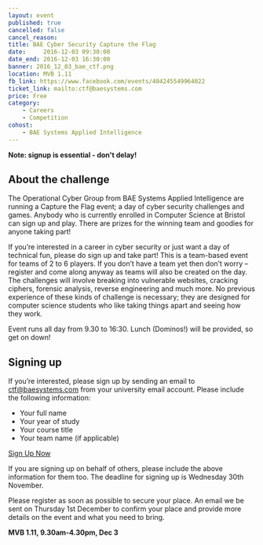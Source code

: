 ```yaml
---
layout: event
published: true
cancelled: false
cancel_reason:
title: BAE Cyber Security Capture the Flag
date:     2016-12-03 09:30:00
date_end: 2016-12-03 16:30:00
banner: 2016_12_03_bae_ctf.png
location: MVB 1.11
fb_link: https://www.facebook.com/events/404245549964022
ticket_link: mailto:ctf@baesystems.com
price: Free
category:
    - Careers
    - Competition
cohost:
    - BAE Systems Applied Intelligence
---
```

**Note: signup is essential - don't delay!**

## About the challenge

The Operational Cyber Group from BAE Systems Applied Intelligence are running a Capture the Flag event; a day of cyber security challenges and games. Anybody who is currently enrolled in Computer Science at Bristol can sign up and play. There are prizes for the winning team and goodies for anyone taking part!

If you’re interested in a career in cyber security or just want a day of technical fun, please do sign up and take part! This is a team-based event for teams of 2 to 6 players. If you don’t have a team yet then don’t worry – register and come along anyway as teams will also be created on the day. The challenges will involve breaking into vulnerable websites, cracking ciphers, forensic analysis, reverse engineering and much more. No previous experience of these kinds of challenge is necessary; they are designed for computer science students who like taking things apart and seeing how they work.

Event runs all day from 9.30 to 16:30. Lunch (Dominos!) will be provided, so get on down!

## Signing up

If you’re interested, please sign up by sending an email to [ctf@baesystems.com](mailto:ctf@baesystems.com) from your university email account. Please include the following information:

* Your full name
* Your year of study
* Your course title
* Your team name (if applicable)

<a class="btn btn--dark" href="mailto:ctf@baesystems.com">
  Sign Up Now
</a>

If you are signing up on behalf of others, please include the above information for them too. The deadline for signing up is Wednesday 30th November.

Please register as soon as possible to secure your place. An email we be sent on Thursday 1st December to confirm your place and provide more details on the event and what you need to bring.

**MVB 1.11, 9.30am-4.30pm, Dec 3**

